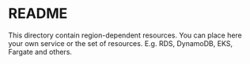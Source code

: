 # README

This directory contain region-dependent resources.
You can place here your own service or the set of resources.
E.g. RDS, DynamoDB, EKS, Fargate and others.
